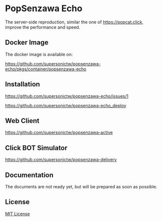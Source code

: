 # PopSenzawa Echo

The server-side reproduction, similar the one of <https://popcat.click>, improve the performance and speed.

## Docker Image

The docker image is available on:

<https://github.com/supersonictw/popsenzawa-echo/pkgs/container/popsenzawa-echo>

## Installation

<https://github.com/supersonictw/popsenzawa-echo/issues/1>

<https://github.com/supersonictw/popsenzawa-echo_deploy>

## Web Client

<https://github.com/supersonictw/popsenzawa-active>

## Click BOT Simulator

<https://github.com/supersonictw/popsenzawa-delivery>

## Documentation

The documents are not ready yet, but will be prepared as soon as possible.

## License

[MIT License](LICENSE)
